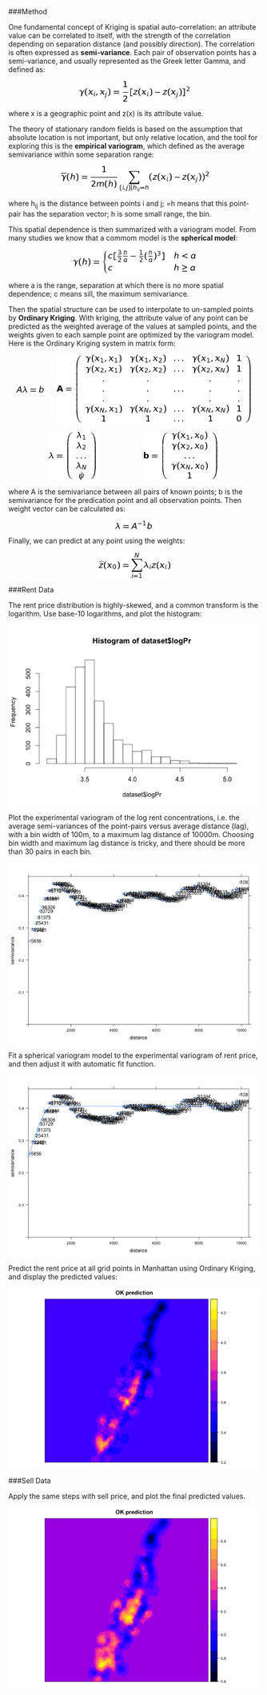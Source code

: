 ###Method

One fundamental concept of Kriging is spatial auto-correlation: an attribute value can be correlated to itself, with the strength of the correlation depending on separation distance (and possibly direction). The correlation is often expressed as **semi-variance**. Each pair of observation points has a semi-variance, and usually represented as the Greek letter Gamma, and defined as:

<p align="center"><img align="center" src="gamma.jpg"></p>

where x is a geographic point and z(x) is its attribute value.

The theory of stationary random fields is based on the assumption that absolute location is not important, but only relative location, and the tool for exploring this is the **empirical variogram**, which defined as the average semivariance within some separation range: 

<p align="center"><img align="center" src="variogram.jpg"></p>

where h<sub>ij</sub> is the distance between points i and j; =h means that this point-pair has the separation vector; h is some small range, the bin.

This spatial dependence is then summarized with a variogram model. From many studies we know that a commom model is the **spherical model**:

<p align="center"><img align="center" src="spherical.jpg"></p>

where a is the range, separation at which there is no more spatial dependence; c means sill, the maximum semivariance. 

Then the spatial structure can be used to interpolate to un-sampled points by **Ordinary Kriging**. With kriging, the attribute value of any point can be predicted as the weighted average of the values at sampled points, and the weights given to each sample point are optimized by the variogram model. Here is the Ordinary Kriging system in matrix form:

<p align="center"><img align="center" src="equation0.jpg">&nbsp;&nbsp;&nbsp;&nbsp;&nbsp;<img align="center" src="equation1.jpg"></p>

<p align="center"><img align="center" src="equation2.jpg">&nbsp;&nbsp;&nbsp;&nbsp;&nbsp;&nbsp;&nbsp;&nbsp;&nbsp;&nbsp;&nbsp;&nbsp;&nbsp;&nbsp;&nbsp;&nbsp;&nbsp;&nbsp;&nbsp;&nbsp;&nbsp;&nbsp;<img align="center" src="equation3.jpg"></p>

where A is the semivariance between all pairs of known points; b is the semivariance for the predication point and all observation points. Then weight vector can be calculated as:

<p align="center"><img align="center" src="equation4.jpg"></p>

Finally, we can predict at any point using the weights:

<p align="center"><img align="center" src="equation5.jpg"></p>

###Rent Data

The rent price distribution is highly-skewed, and a common transform is the logarithm. Use base-10 logarithms, and plot the histogram:

<p align="center"><img align="center" src="renthistogram.png"></p>

Plot the experimental variogram of the log rent concentrations, i.e. the average semi-variances of the point-pairs versus average distance (lag), with a bin width of 100m, to a maximum lag distance of 10000m. Choosing bin width and maximum lag distance is tricky, and there should be more than 30 pairs in each bin.

<p align="center"><img align="center" src="rentvariogram.png"></p>

Fit a spherical variogram model to the experimental variogram of rent price, and then adjust it with automatic fit function.

<p align="center"><img align="center" src="rentfit.png"></p>

Predict the rent price at all grid points in Manhattan using Ordinary Kriging, and display the predicted values:

<p align="center"><img align="center" src="rentkriging.png"></p>

###Sell Data

Apply the same steps with sell price, and plot the final predicted values.

<p align="center"><img align="center" src="sellkriging.png"></p>
